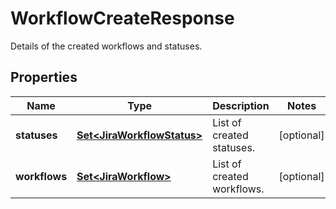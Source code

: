 

# WorkflowCreateResponse

Details of the created workflows and statuses.

## Properties

| Name | Type | Description | Notes |
|------------ | ------------- | ------------- | -------------|
|**statuses** | [**Set&lt;JiraWorkflowStatus&gt;**](JiraWorkflowStatus.md) | List of created statuses. |  [optional] |
|**workflows** | [**Set&lt;JiraWorkflow&gt;**](JiraWorkflow.md) | List of created workflows. |  [optional] |




